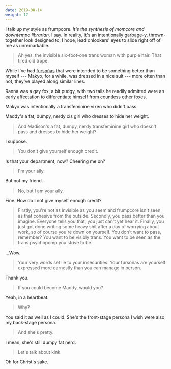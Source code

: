 ```yaml
---
date: 2019-08-14
weight: 17
---
```


I talk up my style as frumpcore. *It's the synthesis of momcore and downtempo librarian,* I say. In reality, It's an intentionally garbage-y, thrown-together look designed to, I hope, lead onlookers' eyes to slide right off of me as unremarkable.

> Ah yes, the invisible six-foot-one trans woman with purple hair. That tired old trope.

While I've had <a class="pulse" href="/fursona">furso&ntilde;as</a> that were intended to be something better than myself --- Makyo, for a while, was dressed in a nice suit --- more often than not, they've played along similar lines.

Ranna was a gay fox, a bit pudgy, with two tails he readily admitted were an early affectation to differentiate himself from countless other foxes.

Makyo was intentionally a transfeminine vixen who didn't pass.

Maddy's a fat, dumpy, nerdy cis girl who dresses to hide her weight.

> And Madison's a fat, dumpy, nerdy transfeminine girl who doesn't pass and dresses to hide her weight?

I suppose.

> You don't give yourself enough credit.

Is that your department, now? Cheering me on?

> I'm your ally.

But not my friend.

> No, but I am your ally.

Fine. How do I not give myself enough credit?

> Firstly, you're not as invisible as you seem and frumpcore isn't seen as that cohesive from the outside. Secondly, you pass better than you imagine. Everyone tells you that, you just can't yet hear it. Finally, you just got done writing some heavy shit after a day of worrying about work, so of course you're down on yourself. You don't want to pass, remember? You want to be visibly trans. You want to be seen as the trans psychopomp you strive to be.

...Wow.

> Your very words set lie to your insecurities. Your furso&ntilde;as are yourself expressed more earnestly than you can manage in person.

Thank you.

> If you could become Maddy, would you?

Yeah, in a heartbeat.

> Why?

You said it as well as I could. She's the front-stage persona I wish were also my back-stage persona.

> And she's pretty.

I mean, she's still dumpy fat nerd.

> Let's talk about kink.

Oh for Christ's sake.
